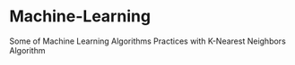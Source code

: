 # Machine-Learning
Some of Machine Learning Algorithms Practices with K-Nearest Neighbors Algorithm
